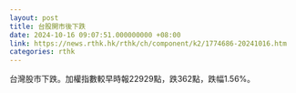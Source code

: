 ```yaml
---
layout: post
title: 台股開市後下跌
date: 2024-10-16 09:07:51.000000000 +08:00
link: https://news.rthk.hk/rthk/ch/component/k2/1774686-20241016.htm
categories: rthk
---
```


台灣股市下跌。加權指數較早時報22929點，跌362點，跌幅1.56%。
